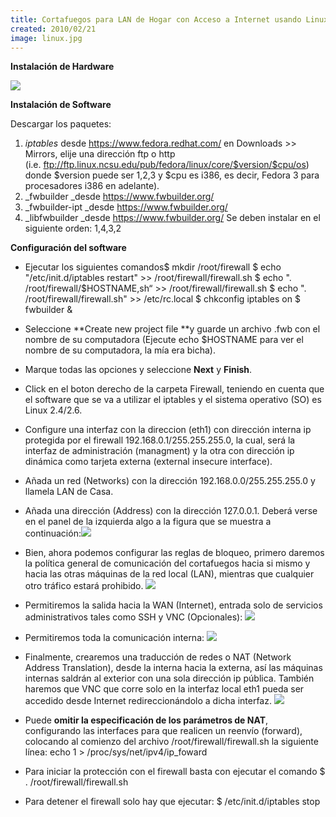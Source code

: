 ```yaml
---
title: Cortafuegos para LAN de Hogar con Acceso a Internet usando Linux Fedora
created: 2010/02/21
image: linux.jpg
---
```


**Instalación de Hardware**

![](https://www.olafrv.com/wp-content/uploads/2010/02/Firewall_html_m588681cb-300x190.png)

**Instalación de Software**

Descargar los paquetes: 

  1. _iptables_ desde <https://www.fedora.redhat.com/> en Downloads >> Mirrors, elije una dirección ftp o http (i.e. <ftp://ftp.linux.ncsu.edu/pub/fedora/linux/core/$version/$cpu/os>) donde $version puede ser 1,2,3 y $cpu es i386, es decir, Fedora 3 para procesadores i386 en adelante).
  2. _fwbuilder _desde <https://www.fwbuilder.org/>
  3. _fwbuilder-ipt _desde <https://www.fwbuilder.org/>
  4. _libfwbuilder _desde <https://www.fwbuilder.org/>
Se deben instalar en el siguiente orden: 1,4,3,2 

**Configuración del software**

  * Ejecutar los siguientes comandos$ mkdir /root/firewall $ echo "/etc/init.d/iptables restart" >> /root/firewall/firewall.sh $ echo ". /root/firewall/$HOSTNAME,sh“ >> /root/firewall/firewall.sh $ echo ". /root/firewall/firewall.sh" >> /etc/rc.local $ chkconfig iptables on $ fwbuilder &
  * Seleccione **Create new project file **y guarde un archivo .fwb con el nombre de su computadora (Ejecute echo $HOSTNAME para ver el nombre de su computadora, la mía era bicha).
  * Marque todas las opciones y seleccione **Next** y **Finish**.
  * Click en el boton derecho de la carpeta Firewall, teniendo en cuenta que el software que se va a utilizar el iptables y el sistema operativo (SO) es Linux 2.4/2.6.
  * Configure una interfaz con la direccion (eth1) con dirección interna ip protegida por el firewall 192.168.0.1/255.255.255.0, la cual, será la interfaz de administración (managment) y la otra con dirección ip dinámica como tarjeta externa (external insecure interface).
  * Añada un red (Networks) con la dirección 192.168.0.0/255.255.255.0 y llamela LAN de Casa.
  * Añada una dirección (Address) con la dirección﻿ 127.0.0.1. Deberá verse en el panel de la izquierda algo a la figura que se muestra a continuación:![](https://www.olafrv.com/wp-content/uploads/2010/02/Firewall_html_504c9af3-180x300.jpg)
  * Bien, ahora podemos configurar las reglas de bloqueo, primero daremos la política general de comunicación del cortafuegos hacia si mismo y hacia las otras máquinas de la red local (LAN), mientras que cualquier otro tráfico estará prohibido.
![](https://www.olafrv.com/wp-content/uploads/2010/02/Firewall_html_m803fda3-300x83.jpg)

  * Permitiremos la salida hacia la WAN (Internet), entrada solo de servicios administrativos tales como SSH y VNC (Opcionales):
![](https://www.olafrv.com/wp-content/uploads/2010/02/Firewall_html_m2dc8e153-300x101.jpg)

  * Permitiremos toda la comunicación interna:
![](https://www.olafrv.com/wp-content/uploads/2010/02/Firewall_html_m1f1f75-300x93.jpg)

  * Finalmente, crearemos una traducción de redes o NAT (Network Address Translation), desde la interna hacia la externa, así las máquinas internas saldrán al exterior con una sola dirección ip pública. También haremos que VNC que corre solo en la interfaz local eth1 pueda ser accedido desde Internet redireccionándolo a dicha interfaz.
![](https://www.olafrv.com/wp-content/uploads/2010/02/Firewall_html_6e680287.0-300x57.jpg)

  * Puede **omitir la especificación de los parámetros de NAT**, configurando las interfaces para que realicen un reenvío (forward), colocando al comienzo del archivo /root/firewall/firewall.sh la siguiente línea: echo 1 > /proc/sys/net/ipv4/ip_foward
  * Para iniciar la protección con el firewall basta con ejecutar el comando $ . /root/firewall/firewall.sh
  * Para detener el firewall solo hay que ejecutar: $ /etc/init.d/iptables stop